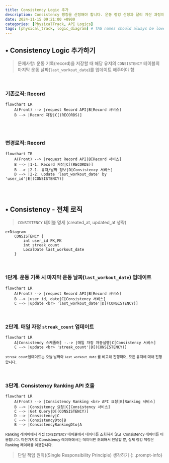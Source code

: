 ```yaml
---
title: Consistency Logic 추가
description: Consistency 랭킹을 산정해야 합니다. 운동 랭킹 산정과 달리 계산 과정이 많아 API 요청마다 해결하기에는 비효율적입니다. 따라서 새로운 Consistency 테이블과 레이어를 만들고 추가하는 과정을 기록했습니다.
date: 2024-11-15 09:21:00 +0900
categories: [PhysicalTrack, API Logics]
tags: [physical_track, logic_diagram] # TAG names should always be lowercased
---
```


## &#8226; Consistency Logic 추가하기

>  문제사항: 운동 기록(record)을 저장할 때 해당 유저의 `CONSISTENCY` 테이블의 마지막 운동 날짜(`last_workout_date`)를 업데이트 해주어야 함

<br>



### 기존로직: Record

```mermaid
flowchart LR
    A(Front) --> |request Record API|B[Record 서비스]
    B --> |Record 저장|C[(RECORDS)]
  
```

<br>



### 변경로직: Record

```mermaid
flowchart TB
    A(Front) --> |request Record API|B[Record 서비스]
    B --> |1-1. Record 저장|C[(RECORDS)]
    B --> |2-1. 유저/날짜 정보|D[Consistency 서비스]
    D --> |2-2. update 'last_workout_date' by 'user_id'|E[(CONSISTENCY)]
  
```

<br>



## &#8226; Consistency - 전체 로직

> `CONSISTENCY` 테이블 명세 (created_at, updated_at 생략)

```mermaid
erDiagram
    CONSISTENCY {
        int user_id PK,FK
        int streak_count
        LocalDate last_workout_date
    }
```

<br>



### 1단계. 운동 기록 시 마지막 운동 날짜(`last_workout_date`) 업데이트

```mermaid
flowchart LR
    A(Front) --> |request Record API|B[Record 서비스]
    B --> |user_id, date|C[Consistency 서비스]
    C --> |update <br> 'last_workout_date'|D[(CONSISTENCY)]
```



<br>



### 2단계. 매일 자정 `streak_count` 업데이트

```mermaid
flowchart LR
    A[Consistency 스케줄러] -.-> |매일 자정 자동실행|C[Consistency 서비스]
    C --> |update <br> 'streak_count'|D[(CONSISTENCY)]
```

<small>`streak_count`업데이트는 오늘 날짜와 `last_workout_date` 를 비교해 진행하며, 모든 유저에 대해 진행합니다.</small>

<br>



### 3단계. Consistency Ranking API 호출

```mermaid
flowchart LR
    A(Front) --> |Consistency Ranking <br> API 요청|B[Ranking 서비스]
    B --> |Consistency 요청|C[Consistency 서비스]
    C --> |Get Query|D[(CONSISTENCY)]
    D --> |Consistency|C
    C --> |ConsistencyDto|B
    B --> |ConsistencyRankingDto|A
```



<small>Ranking 레이어에서 직접 `CONSISTENCY` 테이블에서 데이터를 조회하지 않고  Consistency 레이어를 이용합니다.</small>
<small>마찬가지로 Consistency 레이어에서는 데이터만 조회해서 전달할 뿐, 실제 랭킹 책정은 Ranking 레이어를 이용합니다.</small>

> 단일 책임 원칙((Single Responsibility Principle) 생각하기
{: .prompt-info}

